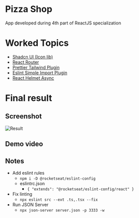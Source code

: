 # Pizza Shop

App developed during 4th part of ReactJS specialization

# Worked Topics
- [Shadcn UI (Icon lib)](https://ui.shadcn.com/docs)
- [React Router](https://reactrouter.com/en/main/start/tutorial)
- [Prettier Tailwind Plugin](https://github.com/tailwindlabs/prettier-plugin-tailwindcss)
- [Eslint Simple Import Plugin](https://github.com/lydell/eslint-plugin-simple-import-sort)
- [React Helmet Async](https://github.com/staylor/react-helmet-async)

# Final result

## Screenshot
![Result](/classes/04-pizza-shop/result.png "Final result")

## Demo video


## Notes
- Add eslint rules
  - `npm i -D @rocketseat/eslint-config`
  - eslintrc.json 
    - `{
        "extends": "@rocketseat/eslint-config/react"
      }`
- Fix linting 
  - `npx eslint src --ext .ts,.tsx --fix`
- Run JSON Server
  - `npx json-server server.json -p 3333 -w`
